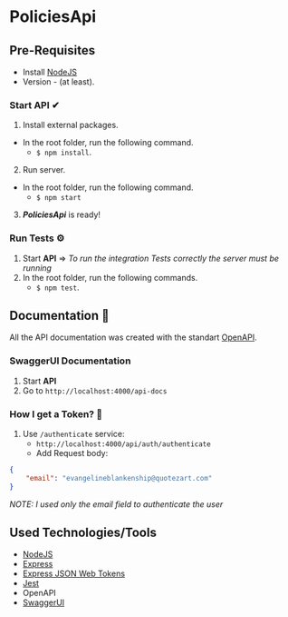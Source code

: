 # PoliciesApi

  
## Pre-Requisites
- Install [NodeJS](https://nodejs.org/es/)
- Version - (at least).


### Start API ✔
1. Install external packages.
- In the root folder, run the following command.
	-  `$ npm install`.

2. Run server.
- In the root folder, run the following command.
	- `$ npm start`
3. ***PoliciesApi*** is ready!


### **Run Tests** ⚙
1. Start **API** => *To run the integration Tests correctly the server must be running*
2. In the root folder, run the following commands.
	-  `$ npm test`.
  

## Documentation 📄
All the API documentation was created with the standart [OpenAPI](https://swagger.io/specification/).

### SwaggerUI Documentation 
1. Start **API**
2. Go to `http://localhost:4000/api-docs`

### How I get a Token?  🔑
1. Use `/authenticate` service:
	-  `http://localhost:4000/api/auth/authenticate`
	-  Add Request body:

```json
{
	"email": "evangelineblankenship@quotezart.com"
}
```

*NOTE: I used only the email field to authenticate the user*

## Used Technologies/Tools
- [NodeJS](https://nodejs.org/es/)
- [Express](https://expressjs.com/es/)
- [Express JSON Web Tokens](https://github.com/auth0/express-jwt#readme)
- [Jest]()
- OpenAPI
- [SwaggerUI](https://swagger.io/specification/)